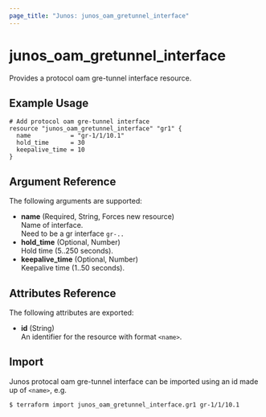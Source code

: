```yaml
---
page_title: "Junos: junos_oam_gretunnel_interface"
---
```


# junos_oam_gretunnel_interface

Provides a protocol oam gre-tunnel interface resource.

## Example Usage

```hcl
# Add protocol oam gre-tunnel interface
resource "junos_oam_gretunnel_interface" "gr1" {
  name           = "gr-1/1/10.1"
  hold_time      = 30
  keepalive_time = 10
}
```

## Argument Reference

The following arguments are supported:

- **name** (Required, String, Forces new resource)  
  Name of interface.  
  Need to be a gr interface `gr-..`
- **hold_time** (Optional, Number)  
  Hold time (5..250 seconds).
- **keepalive_time** (Optional, Number)  
  Keepalive time (1..50 seconds).

## Attributes Reference

The following attributes are exported:

- **id** (String)  
  An identifier for the resource with format `<name>`.

## Import

Junos protocal oam gre-tunnel interface can be imported using an id made up of `<name>`, e.g.

```shell
$ terraform import junos_oam_gretunnel_interface.gr1 gr-1/1/10.1
```
